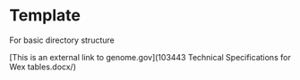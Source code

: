 # Template
For basic directory structure

[This is an external link to genome.gov](103443 Technical Specifications for Wex tables.docx/)
